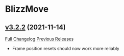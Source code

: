 # BlizzMove

## [v3.2.2](https://github.com/Kiatra/BlizzMove/tree/v3.2.2) (2021-11-14)
[Full Changelog](https://github.com/Kiatra/BlizzMove/commits/v3.2.2) [Previous Releases](https://github.com/Kiatra/BlizzMove/releases)

- Frame position resets should now work more reliably  
